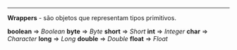 ***
**Wrappers** - são objetos que representam tipos primitivos.

**boolean** => *Boolean*
**byte** => *Byte*
**short** => *Short*
**int** => *Integer*
**char** => *Character*
**long** => *Long*
**double** => *Double*
**float** => *Float*
